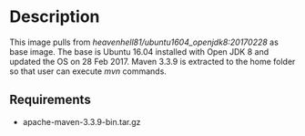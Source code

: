 Description
===========

This image pulls from *heavenhell81/ubuntu1604_openjdk8:20170228* as base image.
The base is Ubuntu 16.04 installed with Open JDK 8 and updated the OS on 28 Feb 2017.
Maven 3.3.9 is extracted to the home folder so that user can execute *mvn* commands.

Requirements
-----------

 - apache-maven-3.3.9-bin.tar.gz
